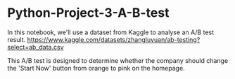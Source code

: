 # Python-Project-3-A-B-test
In this notebook, we'll use a dataset from Kaggle to analyse an A/B test result.
https://www.kaggle.com/datasets/zhangluyuan/ab-testing?select=ab_data.csv

This A/B test is designed to determine whether the company should change the 'Start Now' button 
from orange to pink on the homepage. 
